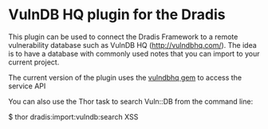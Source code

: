 VulnDB HQ plugin for the Dradis
===============================

This plugin can be used to connect the Dradis Framework to a remote vulnerability
database such as VulnDB HQ (http://vulndbhq.com/). The idea is to have a database
with commonly used notes that you can import to your current project. 

The current version of the plugin uses the [vulndbhq gem](https://github.com/securityroots/vulndbhq)
to access the service API

You can also use the Thor task to search Vuln::DB from the command line:

$ thor dradis:import:vulndb:search XSS